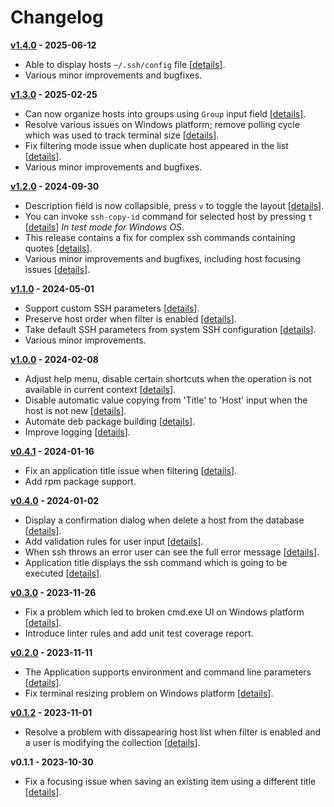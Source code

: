 # Changelog 

**[v1.4.0](https://github.com/grafviktor/goto/compare/v1.2.0...v1.3.0) - 2025-06-12**

* Able to display hosts  `~/.ssh/config` file [[details](https://github.com/grafviktor/goto/issues/45)].
* Various minor improvements and bugfixes.

**[v1.3.0](https://github.com/grafviktor/goto/compare/v1.2.0...v1.3.0) - 2025-02-25**

* Can now organize hosts into groups using `Group` input field [[details](https://github.com/grafviktor/goto/issues/66)].
* Resolve various issues on Windows platform; remove polling cycle which was used to track terminal size [[details](https://github.com/grafviktor/goto/issues/78)].
* Fix filtering mode issue when duplicate host appeared in the list [[details](https://github.com/grafviktor/goto/issues/84)].
* Various minor improvements and bugfixes.

**[v1.2.0](https://github.com/grafviktor/goto/compare/v1.1.0...v1.2.0) - 2024-09-30**

* Description field is now collapsible, press `v` to toggle the layout [[details](https://github.com/grafviktor/goto/issues/61)].
* You can invoke `ssh-copy-id` command for selected host by pressing `t` [[details](https://github.com/grafviktor/goto/issues/47)] _In test mode for Windows OS_.
* This release contains a fix for complex ssh commands containing quotes [[details](https://github.com/grafviktor/goto/issues/75)].
* Various minor improvements and bugfixes, including host focusing issues [[details](https://github.com/grafviktor/goto/issues/70)].

**[v1.1.0](https://github.com/grafviktor/goto/compare/v1.0.0...v1.1.0) - 2024-05-01**

* Support custom SSH parameters [[details](https://github.com/grafviktor/goto/issues/39)].
* Preserve host order when filter is enabled [[details](https://github.com/grafviktor/goto/issues/58)].
* Take default SSH parameters from system SSH configuration [[details](https://github.com/grafviktor/goto/issues/60)].
* Various minor improvements.

**[v1.0.0](https://github.com/grafviktor/goto/compare/v0.4.1...v1.0.0) - 2024-02-08**

* Adjust help menu, disable certain shortcuts when the operation is not available in current context [[details](https://github.com/grafviktor/goto/issues/43)].
* Disable automatic value copying from 'Title' to 'Host' input when the host is not new [[details](https://github.com/grafviktor/goto/issues/49)].
* Automate deb package building [[details](https://github.com/grafviktor/goto/issues/44)].
* Improve logging [[details](https://github.com/grafviktor/goto/issues/35)].

**[v0.4.1](https://github.com/grafviktor/goto/compare/v0.4.0...v0.4.1) - 2024-01-16**

* Fix an application title issue when filtering [[details](https://github.com/grafviktor/goto/issues/37)].
* Add rpm package support.

**[v0.4.0](https://github.com/grafviktor/goto/compare/v0.3.0...v0.4.0) - 2024-01-02**

* Display a confirmation dialog when delete a host from the database [[details](https://github.com/grafviktor/goto/pull/31)].
* Add validation rules for user input [[details](https://github.com/grafviktor/goto/pull/34)].
* When ssh throws an error user can see the full error message [[details](https://github.com/grafviktor/goto/pull/30)].
* Application title displays the ssh command which is going to be executed [[details](https://github.com/grafviktor/goto/pull/27)].

**[v0.3.0](https://github.com/grafviktor/goto/compare/v0.2.0...v0.3.0) - 2023-11-26**

* Fix a problem which led to broken cmd.exe UI on Windows platform [[details](https://github.com/grafviktor/goto/pull/14)].
* Introduce linter rules and add unit test coverage report.

**[v0.2.0](https://github.com/grafviktor/goto/compare/v0.1.2...v0.2.0) - 2023-11-11**

* The Application supports environment and command line parameters [[details](https://github.com/grafviktor/goto/issues/8)].
* Fix terminal resizing problem on Windows platform [[details](https://github.com/grafviktor/goto/issues/5)].

**[v0.1.2](https://github.com/grafviktor/goto/compare/v0.1.1...v0.1.2) - 2023-11-01**

* Resolve a problem with dissapearing host list when filter is enabled and a user is modifying the collection [[details](https://github.com/grafviktor/goto/issues/3)].

**v0.1.1 - 2023-10-30**

* Fix a focusing issue when saving an existing item using a different title [[details](https://github.com/grafviktor/goto/issues/1)].